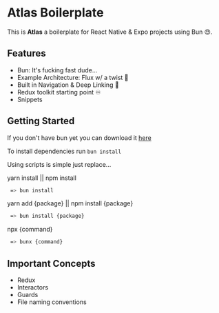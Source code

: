 # Atlas Boilerplate

This is **Atlas** a boilerplate for React Native & Expo projects using Bun 😍.

## Features

- Bun: It's fucking fast dude...
- Example Architecture: Flux w/ a twist 🍋
- Built in Navigation & Deep Linking 🚦
- Redux toolkit starting point ♾️
- Snippets

## Getting Started

If you don't have bun yet you can download it [here](https://bun.sh/)

To install dependencies run `bun install`

Using scripts is simple just replace...

yarn install || npm install

```bash
 => bun install
```

yarn add {package} || npm install {package}

```bash
 => bun install {package}
```

npx {command}

```bash
 => bunx {command}
```

## Important Concepts

- Redux
- Interactors
- Guards
- File naming conventions
